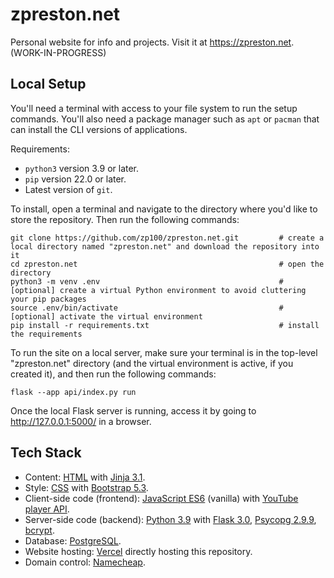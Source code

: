 # zpreston.net

Personal website for info and projects. Visit it at https://zpreston.net. (WORK-IN-PROGRESS)

## Local Setup

You'll need a terminal with access to your file system to run the setup commands. You'll also need a package manager such as `apt` or `pacman` that can install the CLI versions of applications.

Requirements:
-   `python3` version 3.9 or later.
-   `pip` version 22.0 or later.
-   Latest version of `git`.

To install, open a terminal and navigate to the directory where you'd like to store the repository. Then run the following commands:
```
git clone https://github.com/zp100/zpreston.net.git         # create a local directory named "zpreston.net" and download the repository into it
cd zpreston.net                                             # open the directory
python3 -m venv .env                                        # [optional] create a virtual Python environment to avoid cluttering your pip packages
source .env/bin/activate                                    # [optional] activate the virtual environment
pip install -r requirements.txt                             # install the requirements
```

To run the site on a local server, make sure your terminal is in the top-level "zpreston.net" directory (and the virtual environment is active, if you created it), and then run the following commands:
```
flask --app api/index.py run
```
Once the local Flask server is running, access it by going to http://127.0.0.1:5000/ in a browser.

## Tech Stack
-   Content: [HTML](https://developer.mozilla.org/en-US/docs/Glossary/HTML) with [Jinja 3.1](https://jinja.palletsprojects.com/en/3.1.x/).
-   Style: [CSS](https://developer.mozilla.org/en-US/docs/Web/CSS) with [Bootstrap 5.3](https://getbootstrap.com/docs/5.3/).
-   Client-side code (frontend): [JavaScript ES6](https://developer.mozilla.org/en-US/docs/Web/JavaScript) (vanilla) with [YouTube player API](https://developers.google.com/youtube/iframe_api_reference).
-   Server-side code (backend): [Python 3.9](https://www.python.org/downloads/release/python-390/) with [Flask 3.0](https://flask.palletsprojects.com/en/3.0.x/), [Psycopg 2.9.9](https://www.psycopg.org/docs/), [bcrypt](https://pypi.org/project/bcrypt/).
-   Database: [PostgreSQL](https://www.postgresql.org/).
-   Website hosting: [Vercel](https://vercel.com/) directly hosting this repository.
-   Domain control: [Namecheap](https://www.namecheap.com/).
